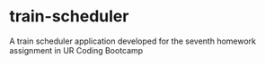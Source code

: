 # train-scheduler
A train scheduler application developed for the seventh homework assignment in UR Coding Bootcamp
